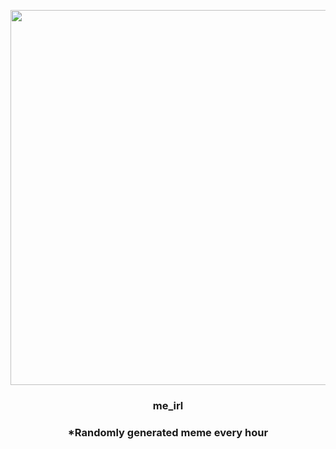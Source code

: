 <p align="center">
        <img src="https://i.redd.it/1vv2x0voofk91.gif" width="600" height="600">
        </p>
        <h3 align="center">me_irl</h3>
        <h3 align="center">*Randomly generated meme every hour</h3>
    